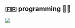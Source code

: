 
<h2 align="left"> 🇫🇷 programming 👨‍💻</h2>

 <img src="https://www.codewars.com/users/julorapido/badges/large" />

